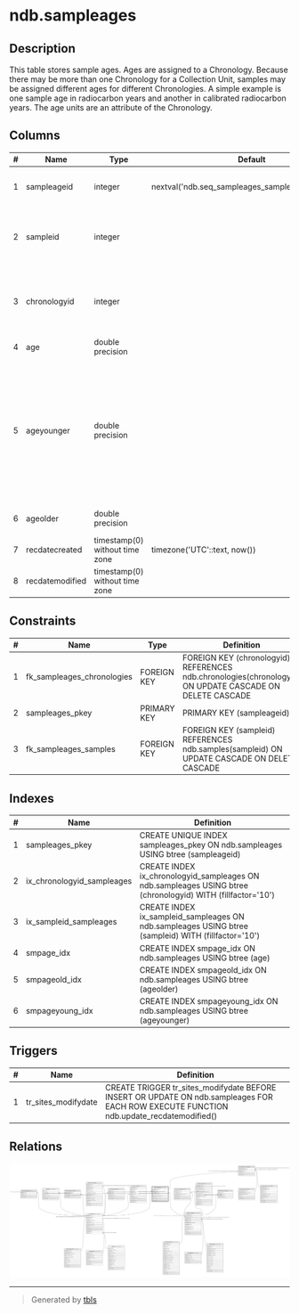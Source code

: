 # ndb.sampleages

## Description

This table stores sample ages. Ages are assigned to a Chronology. Because there may be more than one Chronology for a Collection Unit, samples may be assigned different ages for different Chronologies. A simple example is one sample age in radiocarbon years and another in calibrated radiocarbon years. The age units are an attribute of the Chronology.

## Columns

| # | Name            | Type                           | Default                                             | Nullable | Children                                              | Parents                                 | Comment                                                                                                                                                        |
| - | --------------- | ------------------------------ | --------------------------------------------------- | -------- | ----------------------------------------------------- | --------------------------------------- | -------------------------------------------------------------------------------------------------------------------------------------------------------------- |
| 1 | sampleageid     | integer                        | nextval('ndb.seq_sampleages_sampleageid'::regclass) | false    | [ndb.aggregatesampleages](ndb.aggregatesampleages.md) |                                         | An arbitrary Sample Age identification number.                                                                                                                 |
| 2 | sampleid        | integer                        |                                                     | false    |                                                       | [ndb.samples](ndb.samples.md)           | Sample identification number. Field links to the Samples table.                                                                                                |
| 3 | chronologyid    | integer                        |                                                     | false    |                                                       | [ndb.chronologies](ndb.chronologies.md) | Chronology identification number. Field links to the Chronologies table.                                                                                       |
| 4 | age             | double precision               |                                                     | true     |                                                       |                                         | Age of the sample                                                                                                                                              |
| 5 | ageyounger      | double precision               |                                                     | true     |                                                       |                                         | Younger error estimate of the age. The definition of this estimate is an attribute of the Chronology. Many ages do not have explicit error estimates assigned. |
| 6 | ageolder        | double precision               |                                                     | true     |                                                       |                                         | Older error estimate of the age.                                                                                                                               |
| 7 | recdatecreated  | timestamp(0) without time zone | timezone('UTC'::text, now())                        | false    |                                                       |                                         |                                                                                                                                                                |
| 8 | recdatemodified | timestamp(0) without time zone |                                                     | false    |                                                       |                                         |                                                                                                                                                                |

## Constraints

| # | Name                       | Type        | Definition                                                                                               |
| - | -------------------------- | ----------- | -------------------------------------------------------------------------------------------------------- |
| 1 | fk_sampleages_chronologies | FOREIGN KEY | FOREIGN KEY (chronologyid) REFERENCES ndb.chronologies(chronologyid) ON UPDATE CASCADE ON DELETE CASCADE |
| 2 | sampleages_pkey            | PRIMARY KEY | PRIMARY KEY (sampleageid)                                                                                |
| 3 | fk_sampleages_samples      | FOREIGN KEY | FOREIGN KEY (sampleid) REFERENCES ndb.samples(sampleid) ON UPDATE CASCADE ON DELETE CASCADE              |

## Indexes

| # | Name                       | Definition                                                                                                  |
| - | -------------------------- | ----------------------------------------------------------------------------------------------------------- |
| 1 | sampleages_pkey            | CREATE UNIQUE INDEX sampleages_pkey ON ndb.sampleages USING btree (sampleageid)                             |
| 2 | ix_chronologyid_sampleages | CREATE INDEX ix_chronologyid_sampleages ON ndb.sampleages USING btree (chronologyid) WITH (fillfactor='10') |
| 3 | ix_sampleid_sampleages     | CREATE INDEX ix_sampleid_sampleages ON ndb.sampleages USING btree (sampleid) WITH (fillfactor='10')         |
| 4 | smpage_idx                 | CREATE INDEX smpage_idx ON ndb.sampleages USING btree (age)                                                 |
| 5 | smpageold_idx              | CREATE INDEX smpageold_idx ON ndb.sampleages USING btree (ageolder)                                         |
| 6 | smpageyoung_idx            | CREATE INDEX smpageyoung_idx ON ndb.sampleages USING btree (ageyounger)                                     |

## Triggers

| # | Name                | Definition                                                                                                                              |
| - | ------------------- | --------------------------------------------------------------------------------------------------------------------------------------- |
| 1 | tr_sites_modifydate | CREATE TRIGGER tr_sites_modifydate BEFORE INSERT OR UPDATE ON ndb.sampleages FOR EACH ROW EXECUTE FUNCTION ndb.update_recdatemodified() |

## Relations

![er](ndb.sampleages.svg)

---

> Generated by [tbls](https://github.com/k1LoW/tbls)
